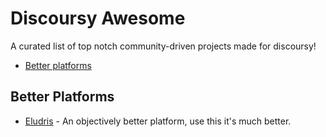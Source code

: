 # Discoursy Awesome

A curated list of top notch community-driven projects made for discoursy!

- [Better platforms](#better-platforms)

## Better Platforms

- [Eludris](https://eludris.pages.dev) - An objectively better platform, use this
it's much better.

